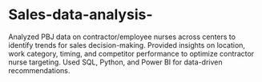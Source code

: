 # Sales-data-analysis-
Analyzed PBJ data on contractor/employee nurses across centers to identify trends for sales decision-making. Provided insights on location, work category, timing, and competitor performance to optimize contractor nurse targeting. Used SQL, Python, and Power BI for data-driven recommendations.
